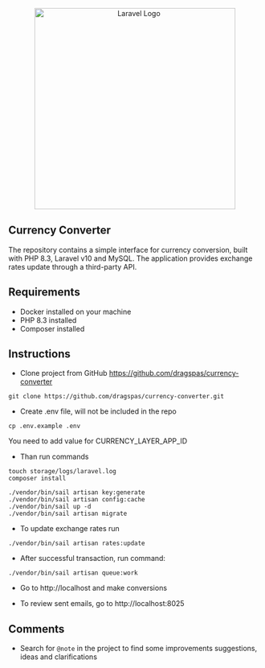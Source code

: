 <p align="center"><a href="https://laravel.com" target="_blank"><img src="https://raw.githubusercontent.com/laravel/art/master/logo-lockup/5%20SVG/2%20CMYK/1%20Full%20Color/laravel-logolockup-cmyk-red.svg" width="400" alt="Laravel Logo"></a></p>

## Currency Converter

The repository contains a simple interface for currency conversion, built with PHP 8.3, Laravel v10 and MySQL. The application provides exchange rates update through a third-party API.

## Requirements

- Docker installed on your machine
- PHP 8.3 installed
- Composer installed

## Instructions

- Clone project from GitHub https://github.com/dragspas/currency-converter

```
git clone https://github.com/dragspas/currency-converter.git
```

- Create .env file, will not be included in the repo

```
cp .env.example .env
```

You need to add value for CURRENCY_LAYER_APP_ID

- Than run commands

```
touch storage/logs/laravel.log
composer install

./vendor/bin/sail artisan key:generate
./vendor/bin/sail artisan config:cache
./vendor/bin/sail up -d
./vendor/bin/sail artisan migrate
```

- To update exchange rates run

```
./vendor/bin/sail artisan rates:update
```

- After successful transaction, run command:

```
./vendor/bin/sail artisan queue:work
```

- Go to http://localhost and make conversions

- To review sent emails, go to http://localhost:8025

## Comments

- Search for `@note` in the project to find some improvements suggestions, ideas and clarifications
